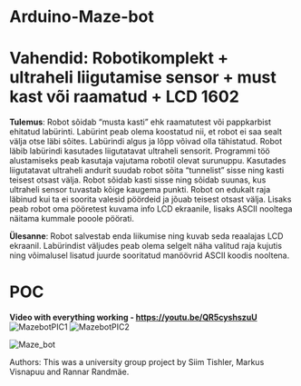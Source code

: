 # Arduino-Maze-bot
# Vahendid: Robotikomplekt + ultraheli liigutamise sensor + must kast või raamatud + LCD 1602

**Tulemus**: Robot sõidab “musta kasti” ehk raamatutest või pappkarbist ehitatud labürinti. Labürint peab olema koostatud nii, 
et robot ei saa sealt välja otse läbi sõites. Labürindi algus ja lõpp võivad olla tähistatud. 
Robot läbib labürindi kasutades liigutatavat ultraheli sensorit. Programmi töö alustamiseks peab kasutaja vajutama robotil olevat surunuppu. 
Kasutades liigutatavat ultraheli andurit suudab robot sõita “tunnelist” sisse ning kasti teisest otsast välja. 
Robot sõidab kasti sisse ning sõidab suunas, kus ultraheli sensor tuvastab kõige kaugema punkti. 
Robot on edukalt raja läbinud kui ta ei soorita valesid pöördeid ja jõuab teisest otsast välja. 
Lisaks peab robot oma pööretest kuvama info LCD ekraanile, lisaks ASCII nooltega näitama kummale pooole pöörati.

**Ülesanne**: Robot salvestab enda liikumise ning kuvab seda reaalajas LCD ekraanil. 
Labürindist väljudes peab olema selgelt näha valitud raja kujutis ning võimalusel lisatud juurde sooritatud manöövrid ASCII koodis nooltena.

# POC
**Video with everything working - https://youtu.be/QR5cyshszuU**
![MazebotPIC1](https://user-images.githubusercontent.com/92330937/190148871-86184d3a-ac64-44c4-a346-12cd85def0b9.png)
![MazebotPIC2](https://user-images.githubusercontent.com/92330937/190148964-5af36851-0069-4846-b289-8e1365e92961.png)

![Maze_bot](https://user-images.githubusercontent.com/92330937/190146883-8fbf3aac-5d1d-491a-8f65-9b1ee049c613.gif)

Authors:
This was a university group project by Siim Tishler, Markus Visnapuu and Rannar Randmäe. 


